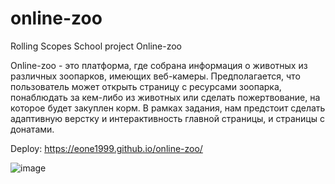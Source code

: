 # online-zoo
Rolling Scopes School project Online-zoo

Online-zoo - это платформа, где собрана информация о животных из различных зоопарков, имеющих веб-камеры. Предполагается, что пользователь может открыть страницу с ресурсами зоопарка, понаблюдать за кем-либо из животных или сделать пожертвование, на которое будет закуплен корм. В рамках задания, нам предстоит сделать адаптивную верстку и интерактивность главной страницы, и страницы с донатами.

Deploy: https://eone1999.github.io/online-zoo/

![image](https://github.com/eOne1999/online-zoo/assets/32385400/9b3e9a1d-e475-4fe0-b07f-ddfb694a87a8)
